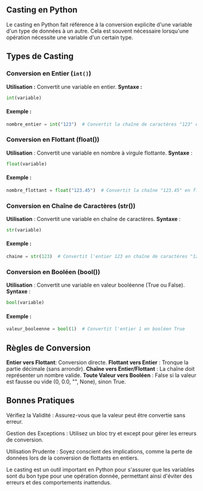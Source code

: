 ## Casting en Python

Le casting en Python fait référence à la conversion explicite d'une variable d'un type de données à un autre. Cela est souvent nécessaire lorsqu'une opération nécessite une variable d'un certain type.

## Types de Casting

### Conversion en Entier (`int()`)
**Utilisation :** Convertit une variable en entier.
**Syntaxe :**
  ```python
  int(variable)
```
#### Exemple :

```python
nombre_entier = int("123")  # Convertit la chaîne de caractères "123" en entier 123
```

### Conversion en Flottant (float())

**Utilisation** : Convertit une variable en nombre à virgule flottante.
**Syntaxe** :

```python
float(variable)
```

#### Exemple :

```python
nombre_flottant = float("123.45")  # Convertit la chaîne "123.45" en flottant 123.45
```

### Conversion en Chaîne de Caractères (str())

**Utilisation** : Convertit une variable en chaîne de caractères.
**Syntaxe** :

```python
str(variable)
```
#### Exemple :

```python
chaine = str(123)  # Convertit l'entier 123 en chaîne de caractères "123"
```
### Conversion en Booléen (bool())

**Utilisation** : Convertit une variable en valeur booléenne (True ou False).
**Syntaxe** :

```python
bool(variable)
```
#### Exemple :

```python
valeur_booleenne = bool(1)  # Convertit l'entier 1 en booléen True
```

## Règles de Conversion

**Entier vers Flottant**: Conversion directe.
**Flottant vers Entier** : Tronque la partie décimale (sans arrondir).
**Chaîne vers Entier/Flottant** : La chaîne doit représenter un nombre valide.
**Toute Valeur vers Booléen** : False si la valeur est fausse ou vide (0, 0.0, "", None), sinon True.



## Bonnes Pratiques

Vérifiez la Validité : Assurez-vous que la valeur peut être convertie sans erreur.

Gestion des Exceptions : Utilisez un bloc try et except pour gérer les erreurs de conversion.

Utilisation Prudente : Soyez conscient des implications, comme la perte de données lors de la conversion de flottants en entiers.



Le casting est un outil important en Python pour s'assurer que les variables sont du bon type pour une opération donnée, permettant ainsi d'éviter des erreurs et des comportements inattendus.